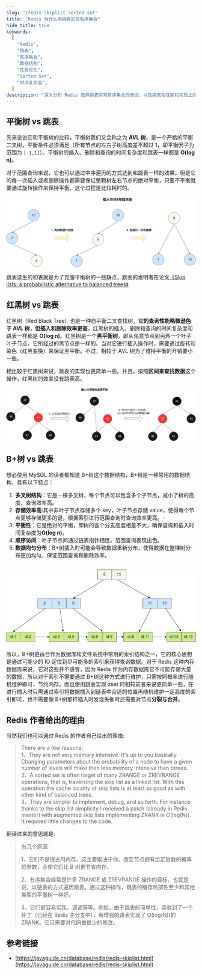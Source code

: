 ```yaml
---
slug: "/redis-skiplist-sorted-set"
title: "Redis 为什么用跳表实现有序集合"
hide_title: true
keywords:
  [
    "Redis",
    "跳表",
    "有序集合",
    "数据结构",
    "性能优化",
    "Sorted Set",
    "时间复杂度",
  ]
description: "深入分析 Redis 选择跳表实现有序集合的原因，以及跳表在性能和实现上的优势"
---
```


## 平衡树 vs 跳表

先来说说它和平衡树的比较，平衡树我们又会称之为 **AVL 树**，是一个严格的平衡二叉树，平衡条件必须满足（所有节点的左右子树高度差不超过 1，即平衡因子为范围为 `[-1,1]`）。平衡树的插入、删除和查询的时间复杂度和跳表一样都是 **O(log n)**。

对于范围查询来说，它也可以通过中序遍历的方式达到和跳表一样的效果。但是它的每一次插入或者删除操作都需要保证整颗树左右节点的绝对平衡，只要不平衡就要通过旋转操作来保持平衡，这个过程是比较耗时的。

![](/attachments/202401222005312.png)

跳表诞生的初衷就是为了克服平衡树的一些缺点，跳表的发明者在论文[《Skip lists: a probabilistic alternative to balanced trees》](https://15721.courses.cs.cmu.edu/spring2018/papers/08-oltpindexes1/pugh-skiplists-cacm1990.pdf)

## 红黑树 vs 跳表

红黑树（Red Black Tree）也是一种自平衡二叉查找树，**它的查询性能略微逊色于 AVL 树，但插入和删除效率更高**。红黑树的插入、删除和查询的时间复杂度和跳表一样都是 **O(log n)**。红黑树是一个**黑平衡树**，即从任意节点到另外一个叶子叶子节点，它所经过的黑节点是一样的。当对它进行插入操作时，需要通过旋转和染色（红黑变换）来保证黑平衡。不过，相较于 AVL 树为了维持平衡的开销要小一些。

相比较于红黑树来说，跳表的实现也更简单一些。并且，按照**区间来查找数据**这个操作，红黑树的效率没有跳表高。

![](/attachments/202401222005709.png)

  

  

## B+树 vs 跳表

想必使用 MySQL 的读者都知道 B+树这个数据结构，B+树是一种常用的数据结构，具有以下特点：

1.  **多叉树结构**：它是一棵多叉树，每个节点可以包含多个子节点，减小了树的高度，查询效率高。
2.  **存储效率高**:其中非叶子节点存储多个 key，叶子节点存储 value，使得每个节点更够存储更多的键，根据索引进行范围查询时查询效率更高。-
3.  **平衡性**：它是绝对的平衡，即树的各个分支高度相差不大，确保查询和插入时间复杂度为**O(log n)**。
4.  **顺序访问**：叶子节点间通过链表指针相连，范围查询表现出色。
5.  **数据均匀分布**：B+树插入时可能会导致数据重新分布，使得数据在整棵树分布更加均匀，保证范围查询和删除效率。

## ![](/attachments/202401222005649.png)

所以，B+树更适合作为数据库和文件系统中常用的索引结构之一，它的核心思想是通过可能少的 IO 定位到尽可能多的索引来获得查询数据。对于 Redis 这种内存数据库来说，它对这些并不感冒，因为 Redis 作为内存数据库它不可能存储大量的数据，所以对于索引不需要通过 B+树这种方式进行维护，只需按照概率进行随机维护即可，节约内存。而且使用跳表实现 zset 时相较前者来说更简单一些，在进行插入时只需通过索引将数据插入到链表中合适的位置再随机维护一定高度的索引即可，也不需要像 B+树那样插入时发现失衡时还需要对节点**分裂与合并**。

## Redis 作者给出的理由

当然我们也可以通过 Redis 的作者自己给出的理由:

> There are a few reasons:  
> 1、They are not very memory intensive. It's up to you basically. Changing parameters about the probability of a node to have a given number of levels will make then less memory intensive than btrees.  
> 2、A sorted set is often target of many ZRANGE or ZREVRANGE operations, that is, traversing the skip list as a linked list. With this operation the cache locality of skip lists is at least as good as with other kind of balanced trees.  
> 3、They are simpler to implement, debug, and so forth. For instance thanks to the skip list simplicity I received a patch (already in Redis master) with augmented skip lists implementing ZRANK in O(log(N)). It required little changes to the code.

翻译过来的意思就是:

> 有几个原因：
> 
> 1、它们不是很占用内存。这主要取决于你。改变节点拥有给定层数的概率的参数，会使它们比 B 树更节省内存。
> 
> 2、有序集合经常是许多 ZRANGE 或 ZREVRANGE 操作的目标，也就是说，以链表的方式遍历跳表。通过这种操作，跳表的缓存局部性至少和其他类型的平衡树一样好。
> 
> 3、它们更容易实现、调试等等。例如，由于跳表的简单性，我收到了一个补丁（已经在 Redis 主分支中），用增强的跳表实现了 O(log(N))的 ZRANK。它只需要对代码做很少的修改。

## 参考链接

*   [https://javaguide.cn/database/redis/redis-skiplist.html](https://javaguide.cn/database/redis/redis-skiplist.html)

  

  

  

